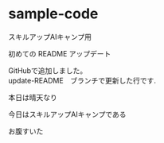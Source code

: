 # sample-code
スキルアップAIキャンプ用


初めての README アップデート

GitHubで追加しました。<br>
update-README　ブランチで更新した行です.

本日は晴天なり

今日はスキルアップAIキャンプである

お腹すいた
